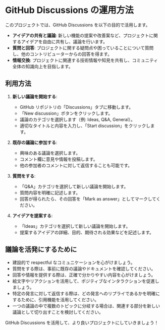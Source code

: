 # GitHub Discussions の運用方法

このプロジェクトでは、GitHub Discussions を以下の目的で活用します。

- **アイデアの共有と議論**: 新しい機能の提案や改善案など、プロジェクトに関するアイデアを自由に共有し、議論を行います。
- **質問と回答**: プロジェクトに関する疑問点や困っていることについて質問し、他のコントリビューターからの回答を得ます。
- **情報交換**: プロジェクトに関連する技術情報や知見を共有し、コミュニティ全体の知識向上を目指します。

## 利用方法

1.  **新しい議論を開始する**:
    -   GitHub リポジトリの「Discussions」タブに移動します。
    -   「New discussion」ボタンをクリックします。
    -   議論のカテゴリを選択します（例: Ideas, Q&A, General）。
    -   適切なタイトルと内容を入力し、「Start discussion」をクリックします。

2.  **既存の議論に参加する**:
    -   興味のある議論を選択します。
    -   コメント欄に意見や情報を投稿します。
    -   他の参加者のコメントに対して返信することも可能です。

3.  **質問をする**:
    -   「Q&A」カテゴリを選択して新しい議論を開始します。
    -   質問内容を明確に記述します。
    -   回答が得られたら、その回答を「Mark as answer」としてマークしてください。

4.  **アイデアを提案する**:
    -   「Ideas」カテゴリを選択して新しい議論を開始します。
    -   提案するアイデアの詳細、目的、期待される効果などを記述します。

## 議論を活発にするために

-   建設的で respectful なコミュニケーションを心がけましょう。
-   質問をする際は、事前に既存の議論やドキュメントを確認してください。
-   回答や情報を提供する際は、正確で分かりやすい内容を心がけましょう。
-   絵文字やリアクションを活用して、ポジティブなインタラクションを促進しましょう。
-   特定の発言に対して返信する際は、どの発言へのリプライであるかを明確にするために、引用機能を活用してください。
-   一つの議論の中で複数のトピックに分岐する場合は、関連する部分を新しい議論として切り出すことを検討してください。

GitHub Discussions を活用して、より良いプロジェクトにしていきましょう！
